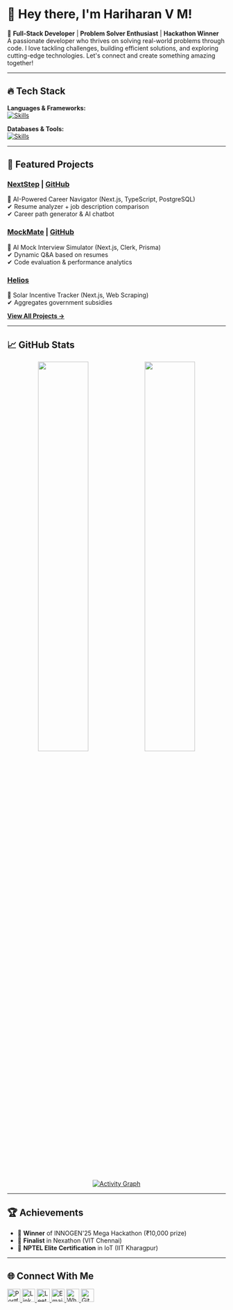 # 👋 Hey there, I'm **Hariharan V M**!  

🚀 **Full-Stack Developer** | **Problem Solver Enthusiast** | **Hackathon Winner**  
 A passionate developer who thrives on solving real-world problems through code. I love tackling challenges, building efficient solutions, and exploring cutting-edge technologies. Let's connect and create something amazing together!   

---

## 🔥 Tech Stack  

**Languages & Frameworks:**  
[![Skills](https://skillicons.dev/icons?i=java,py,c,nextjs,react,ts,js,html,css)](https://skillicons.dev)  

**Databases & Tools:**  
[![Skills](https://skillicons.dev/icons?i=postgres,mysql,prisma,git,github,vscode)](https://skillicons.dev)  

---

## 🚀 Featured Projects  

### **[NextStep](https://nextstep-olive.vercel.app)** | [GitHub](https://github.com/hariharan1009/nextstep)  
📌 AI-Powered Career Navigator (Next.js, TypeScript, PostgreSQL)  
✔ Resume analyzer + job description comparison  
✔ Career path generator & AI chatbot  

### **[MockMate](https://mock-mate-ai-interview-simulator.vercel.app)** | [GitHub](https://github.com/hariharan1009/mockmate)  
📌 AI Mock Interview Simulator (Next.js, Clerk, Prisma)  
✔ Dynamic Q&A based on resumes  
✔ Code evaluation & performance analytics  

### **[Helios](https://github.com/hariharan1009/helios)**  
📌 Solar Incentive Tracker (Next.js, Web Scraping)  
✔ Aggregates government subsidies  

[**View All Projects →**](https://www.hariharan.software)  

---

## 📈 GitHub Stats  

<div align="center">  

<img src="https://github-readme-stats.vercel.app/api?username=hariharan1009&show_icons=true&theme=radical&hide_border=true" width="48%" />  
<img src="https://github-readme-stats.vercel.app/api/top-langs/?username=hariharan1009&layout=compact&theme=radical&hide_border=true" width="48%" />  

[![Activity Graph](https://github-readme-activity-graph.vercel.app/graph?username=hariharan1009&bg_color=000000&color=9e4c98&line=9e4c98&point=403d3d&area=true&hide_border=true)](https://github.com/hariharan1009)  

</div>  

---

## 🏆 Achievements  
- 🥇 **Winner** of INNOGEN'25 Mega Hackathon (₹10,000 prize)  
- 🏅 **Finalist** in Nexathon (VIT Chennai)  
- 📜 **NPTEL Elite Certification** in IoT (IIT Kharagpur)  

---

## 🌐 Connect With Me  

<div align="left">  

<a href="https://www.hariharan.software" target="_blank">
  <img src="https://img.icons8.com/fluency/48/domain.png" alt="Portfolio" width="30" />
</a>  
<a href="https://linkedin.com/in/hari-haran-vm" target="_blank">
  <img src="https://img.icons8.com/fluency/48/linkedin.png" alt="LinkedIn" width="30" />
</a>  
<a href="https://leetcode.com/u/hari10haran/" target="_blank">
  <img src="https://img.icons8.com/external-tal-revivo-color-tal-revivo/48/external-level-up-your-coding-skills-and-quickly-land-a-job-logo-color-tal-revivo.png" alt="LeetCode" width="30" />
</a>  
<a href="mailto:mdhari707@gmail.com" target="_blank">
  <img src="https://img.icons8.com/fluency/48/gmail.png" alt="Email" width="30" />
</a>  
<a href="https://wa.me/8946020893" target="_blank">
  <img src="https://img.icons8.com/color/48/whatsapp--v1.png" alt="WhatsApp" width="30" />
</a>  
<a href="https://github.com/hariharan1009" target="_blank">
  <img src="https://img.icons8.com/fluency/48/github.png" alt="GitHub" width="30" />
</a>  

</div>  
